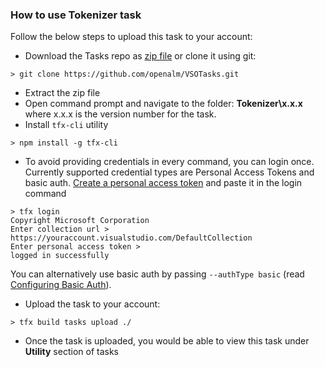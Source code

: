 ### How to use **Tokenizer** task

Follow the below steps to upload this task to your account:

* Download the Tasks repo as [zip file](https://github.com/openalm/VSOTasks.git) or clone it using git:
```
> git clone https://github.com/openalm/VSOTasks.git
```
* Extract the zip file
* Open command prompt and navigate to the folder: **Tokenizer\x.x.x** where x.x.x is the version number for the task.
* Install ```tfx-cli``` utility
```
> npm install -g tfx-cli
```
* To avoid providing credentials in every command, you can login once. Currently supported credential types are Personal Access Tokens and basic auth. [Create a personal access token](http://roadtoalm.com/2015/07/22/using-personal-access-tokens-to-access-visual-studio-online) and paste it in the login command
```
> tfx login
Copyright Microsoft Corporation
Enter collection url > https://youraccount.visualstudio.com/DefaultCollection
Enter personal access token >
logged in successfully
```
You can alternatively use basic auth by passing ```--authType basic``` (read [Configuring Basic Auth](https://github.com/Microsoft/tfs-cli/blob/master/docs/configureBasicAuth.md)).
* Upload the task to your account:
```
> tfx build tasks upload ./
```
* Once the task is uploaded, you would be able to view this task under **Utility** section of tasks 
